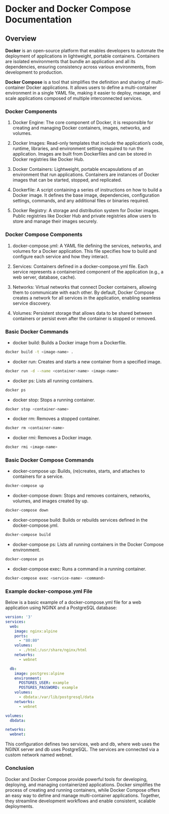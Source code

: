 
# Docker and Docker Compose Documentation

## Overview

__Docker__ is an open-source platform that enables developers to automate the deployment of applications in lightweight, portable containers. Containers are isolated environments that bundle an application and all its dependencies, ensuring consistency across various environments, from development to production.

__Docker Compose__ is a tool that simplifies the definition and sharing of multi-container Docker applications. It allows users to define a multi-container environment in a single YAML file, making it easier to deploy, manage, and scale applications composed of multiple interconnected services.

### Docker Components

1.	Docker Engine: The core component of Docker, it is responsible for creating and managing Docker containers, images, networks, and volumes.

2.	Docker Images: Read-only templates that include the application’s code, runtime, libraries, and environment settings required to run the application. Images are built from Dockerfiles and can be stored in Docker registries like Docker Hub.

3.	Docker Containers: Lightweight, portable encapsulations of an environment that run applications. Containers are instances of Docker images that can be started, stopped, and replicated.

4.	Dockerfile: A script containing a series of instructions on how to build a Docker image. It defines the base image, dependencies, configuration settings, commands, and any additional files or binaries required.

5.	Docker Registry: A storage and distribution system for Docker images. Public registries like Docker Hub and private registries allow users to store and manage their images securely.

### Docker Compose Components

1.	docker-compose.yml: A YAML file defining the services, networks, and volumes for a Docker application. This file specifies how to build and configure each service and how they interact.

2.	Services: Containers defined in a docker-compose.yml file. Each service represents a containerized component of the application (e.g., a web server, database, cache).

3.	Networks: Virtual networks that connect Docker containers, allowing them to communicate with each other. By default, Docker Compose creates a network for all services in the application, enabling seamless service discovery.

4.	Volumes: Persistent storage that allows data to be shared between containers or persist even after the container is stopped or removed.

### Basic Docker Commands

-	docker build: Builds a Docker image from a Dockerfile.

```bash
docker build -t <image-name> .
```
- docker run: Creates and starts a new container from a specified image.

```bash
docker run -d --name <container-name> <image-name>
```
- docker ps: Lists all running containers.

```bash
docker ps
```
- docker stop: Stops a running container.

```bash
docker stop <container-name>
```
- docker rm: Removes a stopped container.

```bash
docker rm <container-name>
```
- docker rmi: Removes a Docker image.

```bash
docker rmi <image-name>
```

### Basic Docker Compose Commands

- docker-compose up: Builds, (re)creates, starts, and attaches to containers for a service.

```bash
docker-compose up
```

- docker-compose down: Stops and removes containers, networks, volumes, and images created by up.

```bash
docker-compose down
```

- docker-compose build: Builds or rebuilds services defined in the docker-compose.yml.

```bash
docker-compose build
```

- docker-compose ps: Lists all running containers in the Docker Compose environment.

```bash
docker-compose ps
```
- docker-compose exec: Runs a command in a running container.

```bash
docker-compose exec <service-name> <command>
```

### Example docker-compose.yml File

Below is a basic example of a docker-compose.yml file for a web application using NGINX and a PostgreSQL database:

```yaml
version: '3'
services:
  web:
    image: nginx:alpine
    ports:
      - "80:80"
    volumes:
      - ./html:/usr/share/nginx/html
    networks:
      - webnet

  db:
    image: postgres:alpine
    environment:
      POSTGRES_USER: example
      POSTGRES_PASSWORD: example
    volumes:
      - dbdata:/var/lib/postgresql/data
    networks:
      - webnet

volumes:
  dbdata:

networks:
  webnet:
```

This configuration defines two services, web and db, where web uses the NGINX server and db uses PostgreSQL. The services are connected via a custom network named webnet.


### Conclusion

Docker and Docker Compose provide powerful tools for developing, deploying, and managing containerized applications. Docker simplifies the process of creating and running containers, while Docker Compose offers an easy way to define and manage multi-container applications. Together, they streamline development workflows and enable consistent, scalable deployments.
